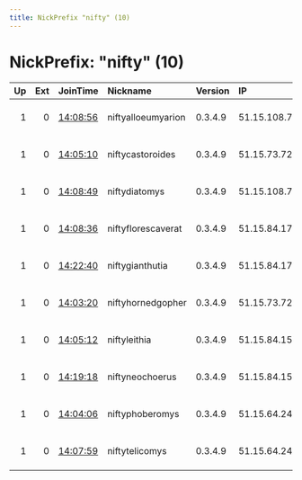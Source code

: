 ```yaml
---
title: NickPrefix "nifty" (10)
---
```


# NickPrefix: "nifty" (10)

|   Up |   Ext | JoinTime                                                                                            | Nickname           | Version   | IP           | AS            | CC   |   ORp |   Dirp | OS    | Contact                       |   eFamMembers |
|-----:|------:|:----------------------------------------------------------------------------------------------------|:-------------------|:----------|:-------------|:--------------|:-----|------:|-------:|:------|:------------------------------|--------------:|
|    1 |     0 | [14:08:56](https://metrics.torproject.org/rs.html#details/96CFE178A1D12489D9D59A0CAE17FE86F5A3A79F) | niftyalloeumyarion | 0.3.4.9   | 51.15.108.72 | Online S.a.s. | fr   | 21002 |  11002 | Linux | abuse@to-surf-and-protect.net |            40 |
|    1 |     0 | [14:05:10](https://metrics.torproject.org/rs.html#details/9EEDBAD7EE351996DFC91578E882BEF4FE5EDBFA) | niftycastoroides   | 0.3.4.9   | 51.15.73.72  | Online S.a.s. | fr   | 21001 |  11001 | Linux | abuse@to-surf-and-protect.net |            40 |
|    1 |     0 | [14:08:49](https://metrics.torproject.org/rs.html#details/A016192D0A87FC9354A7523A211BBD9CF859708B) | niftydiatomys      | 0.3.4.9   | 51.15.108.72 | Online S.a.s. | fr   | 21001 |  11001 | Linux | abuse@to-surf-and-protect.net |            40 |
|    1 |     0 | [14:08:36](https://metrics.torproject.org/rs.html#details/0677DF0B05ECDA2EF45F26C3332731043BB89AB8) | niftyflorescaverat | 0.3.4.9   | 51.15.84.178 | Online S.a.s. | fr   | 21001 |  11001 | Linux | abuse@to-surf-and-protect.net |            40 |
|    1 |     0 | [14:22:40](https://metrics.torproject.org/rs.html#details/586BFD99511C37AFF5FA1EFACF961D99300CD20A) | niftygianthutia    | 0.3.4.9   | 51.15.84.178 | Online S.a.s. | fr   | 20002 |  10002 | Linux | abuse@to-surf-and-protect.net |             1 |
|    1 |     0 | [14:03:20](https://metrics.torproject.org/rs.html#details/6C64AE6D7EFDA52A463FB6ADCDAE2D2DDE0677C3) | niftyhornedgopher  | 0.3.4.9   | 51.15.73.72  | Online S.a.s. | fr   | 21002 |  11002 | Linux | abuse@to-surf-and-protect.net |            40 |
|    1 |     0 | [14:05:12](https://metrics.torproject.org/rs.html#details/F8E9C0C3A4B61E7599AA7A23D7ADE77E5BAB2663) | niftyleithia       | 0.3.4.9   | 51.15.84.157 | Online S.a.s. | fr   | 21001 |  11001 | Linux | abuse@to-surf-and-protect.net |            40 |
|    1 |     0 | [14:19:18](https://metrics.torproject.org/rs.html#details/2A231A5CA7AF91029B7475511D7D16DF85EC9221) | niftyneochoerus    | 0.3.4.9   | 51.15.84.157 | Online S.a.s. | fr   | 22002 |  11002 | Linux | abuse@to-surf-and-protect.net |             1 |
|    1 |     0 | [14:04:06](https://metrics.torproject.org/rs.html#details/87D73471FDC64BD9CEDF84435D20CA4EB5C36FE8) | niftyphoberomys    | 0.3.4.9   | 51.15.64.243 | Online S.a.s. | fr   | 21001 |  11001 | Linux | abuse@to-surf-and-protect.net |            40 |
|    1 |     0 | [14:07:59](https://metrics.torproject.org/rs.html#details/D27208881BBDB5EA56EFD1D1799187519591E325) | niftytelicomys     | 0.3.4.9   | 51.15.64.243 | Online S.a.s. | fr   | 21002 |  11002 | Linux | abuse@to-surf-and-protect.net |            40 |
